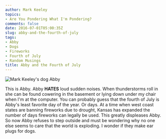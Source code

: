 ```yaml
---
author: Mark Keeley
topics:
- Are You Pondering What I'm Pondering?
comments: false
date: 2016-07-01T05:00:35Z
slug: abby-and-the-fourth-of-july
tags:
- Abby
- Dogs
- Fireworks
- Fourth of July
- Random Musings
title: Abby and the Fourth of July
---
```

![Mark Keeley's dog Abby](/media/abby.jpg)

This is Abby. Abby **HATES** loud sudden noises. When thunderstorms roll in she can be found cowering in the basement or lying down under my chair when I'm at the computer. You can probably guess that the fourth of July is Abby's least favorite day of the year. Or days. At a time when west coast states are banning fireworks due to drought, Kansas has expanded the number of days fireworks can legally be used. This greatly displeases Abby. So now Abby refuses to step outside and must be wondering why no one else seems to care that the world is exploding. I wonder if they make ear plugs for dogs.

<!--more-->
